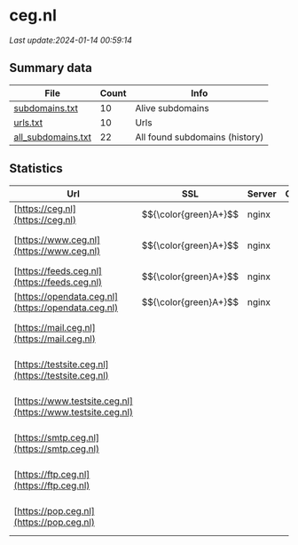 # ceg.nl
*Last update:2024-01-14 00:59:14*
## Summary data
| File       | Count | Info |
|------------|-------|------|
|[subdomains.txt](/data/ceg/subdomains.txt)|10|Alive subdomains|
|[urls.txt](/data/ceg/urls.txt)|10|Urls|
|[all_subdomains.txt](/data/ceg/all_subdomains.txt)|22|All found subdomains (history)|
## Statistics
| Url | SSL | Server | Cookie | HSTS | CSP | XFO | XXP | RP | Tech |
|------------|-------|------|------|------|------|------|------|------|------|
|[https://ceg.nl](https://ceg.nl)| $${\color{green}A+}$$ |nginx| |:white_check_mark: |:warning: |:white_check_mark: |:white_check_mark: |:white_check_mark: |HSTS Nginx|
|[https://www.ceg.nl](https://www.ceg.nl)| $${\color{green}A+}$$ |nginx| |:white_check_mark: |:warning: |:white_check_mark: |:white_check_mark: |:white_check_mark: |Bloomreach HSTS Ngin...|
|[https://feeds.ceg.nl](https://feeds.ceg.nl)| $${\color{green}A+}$$ |nginx| |:white_check_mark: | |:white_check_mark: |:white_check_mark: |:white_check_mark: |HSTS Nginx|
|[https://opendata.ceg.nl](https://opendata.ceg.nl)| $${\color{green}A+}$$ |nginx| |:white_check_mark: | |:white_check_mark: |:white_check_mark: |:white_check_mark: |HSTS Nginx|
|[https://mail.ceg.nl](https://mail.ceg.nl)| | | | | | | |:white_check_mark: |Apache HTTP Server:2|
|[https://testsite.ceg.nl](https://testsite.ceg.nl)| | | | | | | |:white_check_mark: |Apache HTTP Server:2|
|[https://www.testsite.ceg.nl](https://www.testsite.ceg.nl)| | | | | | | |:white_check_mark: |Apache HTTP Server:2|
|[https://smtp.ceg.nl](https://smtp.ceg.nl)| | | | | | | |:white_check_mark: |Apache HTTP Server:2|
|[https://ftp.ceg.nl](https://ftp.ceg.nl)| | | | | | | |:white_check_mark: |Apache HTTP Server:2|
|[https://pop.ceg.nl](https://pop.ceg.nl)| | | | | | | |:white_check_mark: |Apache HTTP Server:2|